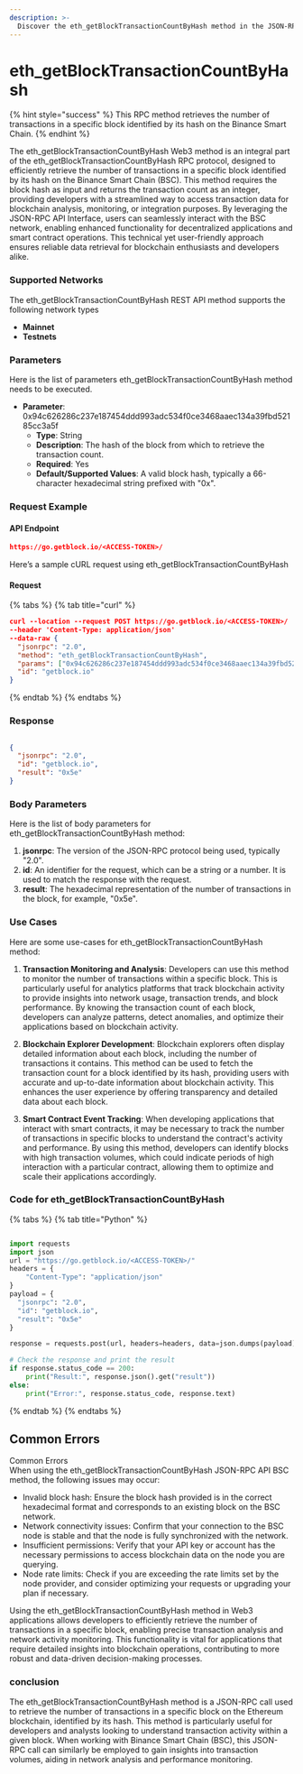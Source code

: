 ```yaml
---
description: >-
  Discover the eth_getBlockTransactionCountByHash method in the JSON-RPC API Interface for retrieving transaction counts by block hash on BSC.
---
```


# eth_getBlockTransactionCountByHash

{% hint style="success" %}
This RPC method retrieves the number of transactions in a specific block identified by its hash on the Binance Smart Chain.&#x20;
{% endhint %}

The eth_getBlockTransactionCountByHash Web3 method is an integral part of the eth_getBlockTransactionCountByHash RPC protocol, designed to efficiently retrieve the number of transactions in a specific block identified by its hash on the Binance Smart Chain (BSC). This method requires the block hash as input and returns the transaction count as an integer, providing developers with a streamlined way to access transaction data for blockchain analysis, monitoring, or integration purposes. By leveraging the JSON-RPC API Interface, users can seamlessly interact with the BSC network, enabling enhanced functionality for decentralized applications and smart contract operations. This technical yet user-friendly approach ensures reliable data retrieval for blockchain enthusiasts and developers alike.

### Supported Networks

The eth_getBlockTransactionCountByHash REST API method supports the following network types
- **Mainnet**
- **Testnets**

### Parameters

Here is the list of parameters eth_getBlockTransactionCountByHash method needs to be executed.

- **Parameter**: 0x94c626286c237e187454ddd993adc534f0ce3468aaec134a39fbd52185cc3a5f
  - **Type**: String
  - **Description**: The hash of the block from which to retrieve the transaction count.
  - **Required**: Yes
  - **Default/Supported Values**: A valid block hash, typically a 66-character hexadecimal string prefixed with "0x".

### Request Example

#### API Endpoint

```json
https://go.getblock.io/<ACCESS-TOKEN>/
```
Here’s a sample cURL request using eth_getBlockTransactionCountByHash

#### Request

{% tabs %}
{% tab title="curl" %}
```json
curl --location --request POST https://go.getblock.io/<ACCESS-TOKEN>/
--header 'Content-Type: application/json' 
--data-raw {
  "jsonrpc": "2.0",
  "method": "eth_getBlockTransactionCountByHash",
  "params": ["0x94c626286c237e187454ddd993adc534f0ce3468aaec134a39fbd52185cc3a5f"],
  "id": "getblock.io"
}
```
{% endtab %}
{% endtabs %}

### Response


```json

{
  "jsonrpc": "2.0",
  "id": "getblock.io",
  "result": "0x5e"
}

```

### Body Parameters

Here is the list of body parameters for eth_getBlockTransactionCountByHash method:

1. **jsonrpc**: The version of the JSON-RPC protocol being used, typically "2.0".
2. **id**: An identifier for the request, which can be a string or a number. It is used to match the response with the request.
3. **result**: The hexadecimal representation of the number of transactions in the block, for example, "0x5e".

### Use Cases

Here are some use-cases for eth_getBlockTransactionCountByHash method:

1. **Transaction Monitoring and Analysis**: Developers can use this method to monitor the number of transactions within a specific block. This is particularly useful for analytics platforms that track blockchain activity to provide insights into network usage, transaction trends, and block performance. By knowing the transaction count of each block, developers can analyze patterns, detect anomalies, and optimize their applications based on blockchain activity.

2. **Blockchain Explorer Development**: Blockchain explorers often display detailed information about each block, including the number of transactions it contains. This method can be used to fetch the transaction count for a block identified by its hash, providing users with accurate and up-to-date information about blockchain activity. This enhances the user experience by offering transparency and detailed data about each block.

3. **Smart Contract Event Tracking**: When developing applications that interact with smart contracts, it may be necessary to track the number of transactions in specific blocks to understand the contract's activity and performance. By using this method, developers can identify blocks with high transaction volumes, which could indicate periods of high interaction with a particular contract, allowing them to optimize and scale their applications accordingly.

### Code for eth_getBlockTransactionCountByHash

{% tabs %}
{% tab title="Python" %}
```python

import requests
import json
url = "https://go.getblock.io/<ACCESS-TOKEN>/"
headers = {
    "Content-Type": "application/json"
}
payload = {
  "jsonrpc": "2.0",
  "id": "getblock.io",
  "result": "0x5e"
}

response = requests.post(url, headers=headers, data=json.dumps(payload))

# Check the response and print the result
if response.status_code == 200:
    print("Result:", response.json().get("result"))
else:
    print("Error:", response.status_code, response.text)

```
{% endtab %}
{% endtabs %}

## Common Errors

Common Errors  
When using the eth_getBlockTransactionCountByHash JSON-RPC API BSC method, the following issues may occur:  
- Invalid block hash: Ensure the block hash provided is in the correct hexadecimal format and corresponds to an existing block on the BSC network.  
- Network connectivity issues: Confirm that your connection to the BSC node is stable and that the node is fully synchronized with the network.  
- Insufficient permissions: Verify that your API key or account has the necessary permissions to access blockchain data on the node you are querying.  
- Node rate limits: Check if you are exceeding the rate limits set by the node provider, and consider optimizing your requests or upgrading your plan if necessary.  

Using the eth_getBlockTransactionCountByHash method in Web3 applications allows developers to efficiently retrieve the number of transactions in a specific block, enabling precise transaction analysis and network activity monitoring. This functionality is vital for applications that require detailed insights into blockchain operations, contributing to more robust and data-driven decision-making processes.

### conclusion

The eth_getBlockTransactionCountByHash method is a JSON-RPC call used to retrieve the number of transactions in a specific block on the Ethereum blockchain, identified by its hash. This method is particularly useful for developers and analysts looking to understand transaction activity within a given block. When working with Binance Smart Chain (BSC), this JSON-RPC call can similarly be employed to gain insights into transaction volumes, aiding in network analysis and performance monitoring.

